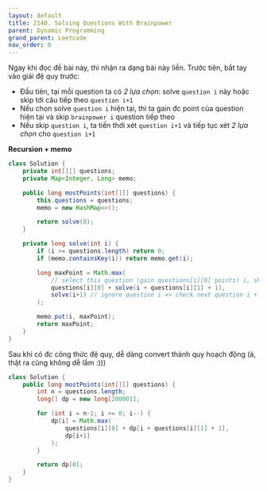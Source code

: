 ```yaml
---
layout: default
title: 2140. Solving Questions With Brainpower
parent: Dynamic Programming
grand_parent: Leetcode
nav_order: 0
---
```


Ngay khi đọc đề bài này, thì nhận ra dạng bài này liền.
Trước tiên, bắt tay vào giải đệ quy trước:

- Đầu tiên, tại mỗi question ta có _2 lựa chọn_: solve `question i` này hoặc skip tới câu tiếp theo `question i+1`
- Nếu chọn solve `question i` hiện tại, thì ta gain đc point của question hiện tại và skip `brainpower i` question tiếp theo
- Nếu skip `question i`, ta tiến thới xét `question i+1` và tiếp tục xét _2 lựa chọn_ cho `question i+1`

**Recursion + memo**

```java
class Solution {
    private int[][] questions;
    private Map<Integer, Long> memo;

    public long mostPoints(int[][] questions) {
        this.questions = questions;
        memo = new HashMap<>();

        return solve(0);
    }

    private long solve(int i) {
        if (i >= questions.length) return 0;
        if (memo.containsKey(i)) return memo.get(i);

        long maxPoint = Math.max(
            // select this question (gain questions[i][0] points) i, skip brainpower i question
            questions[i][0] + solve(i + questions[i][1] + 1),
            solve(i+1) // ignore question i => check next question i + 1
        );

        memo.put(i, maxPoint);
        return maxPoint;
    }
}
```

Sau khi có đc công thức đệ quy, dễ dàng convert thành quy hoạch động (à, thật ra cũng không dễ lắm :)))

```java
class Solution {
    public long mostPoints(int[][] questions) {
        int n = questions.length;
        long[] dp = new long[200001];

        for (int i = n-1; i >= 0; i--) {
            dp[i] = Math.max(
                questions[i][0] + dp[i + questions[i][1] + 1],
                dp[i+1]
            );
        }

        return dp[0];
    }
}
```
